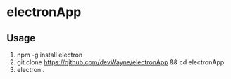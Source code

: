 # electronApp

## Usage


1. npm -g install electron
2. git clone https://github.com/devWayne/electronApp && cd electronApp
3. electron .
